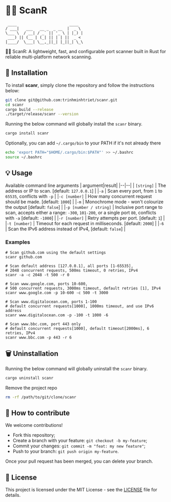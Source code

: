 # 🕵🏻 ScanR

```text
 ____                       ____
/ ___|   ___   __ _  _ __  |  _ \
\___ \  / __| / _` || '_ \ | |_) |
 ___) || (__ | (_| || | | ||  _ <
|____/  \___| \__,_||_| |_||_| \_\

```

🕵🏻 ScanR: A lightweight, fast, and configurable port scanner built in Rust for reliable multi-platform network scanning.

## 🚀 Installation

To install **scanr**, simply clone the repository and follow the instructions below:

```bash
git clone git@github.com:trinhminhtriet/scanr.git
cd scanr
cargo build --release
./target/release/scanr --version
```

Running the below command will globally install the `scanr` binary.

```bash
cargo install scanr
```

Optionally, you can add `~/.cargo/bin` to your PATH if it's not already there

```bash
echo 'export PATH="$HOME/.cargo/bin:$PATH"' >> ~/.bashrc
source ~/.bashrc
```

## 💡 Usage

Available command line arguments
| argument|result|
|--|--|
| `[string]` | The address or IP to scan. [default: `127.0.0.1`] |
|`-a` | Scan every port, from `1` to `65535`, conflicts with `-p` |
|`-c [number]` | How many concurrent request should be made. [default: `1000`] |
|`-m` | Monochrome mode - won't colourize the output [default: `false`] |
|`-p [number / string]` | Inclusive port range to scan, accepts either a range: `-300`, `101-200`, or a single port `80`, conflicts with `-a` [default: `-1000`] |
|`-r [number]` | Retry attempts per port. [default: `1`] |
|`-t [number]` | Timeout for each request in milliseconds. [default: `2000`] |
|`-6` | Scan the IPv6 address instead of IPv4, [default: `false`] |

### Examples

```shell
# Scan github.com using the default settings
scanr github.com

# Scan default address [127.0.0.1], all ports [1-65535],
# 2048 concurrent requests, 500ms timeout, 0 retries, IPv4
scanr -a -c 2048 -t 500 -r 0

# Scan www.google.com, ports 10-600,
# 500 concurrent requests, 3000ms timeout, default retries [1], IPv4
scanr www.google.com -p 10-600 -c 500 -t 3000

# Scan www.digitalocean.com, ports 1-100
# default concurrent requests[1000], 1000ms timeout, and use IPv6 address
scanr www.digitalocean.com -p -100 -t 1000 -6

# Scan www.bbc.com, port 443 only
# default concurrent requests[1000], default timeout[2000ms], 6 retries, IPv4
scanr www.bbc.com -p 443 -r 6
```

## 🗑️ Uninstallation

Running the below command will globally uninstall the `scanr` binary.

```bash
cargo uninstall scanr
```

Remove the project repo

```bash
rm -rf /path/to/git/clone/scanr
```

## 🤝 How to contribute

We welcome contributions!

- Fork this repository;
- Create a branch with your feature: `git checkout -b my-feature`;
- Commit your changes: `git commit -m "feat: my new feature"`;
- Push to your branch: `git push origin my-feature`.

Once your pull request has been merged, you can delete your branch.

## 📝 License

This project is licensed under the MIT License - see the [LICENSE](LICENSE) file for details.
